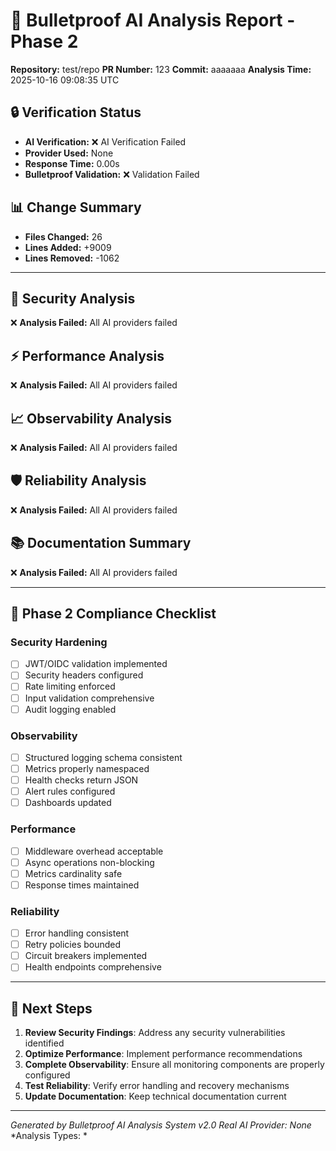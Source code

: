 # 🤖 Bulletproof AI Analysis Report - Phase 2

**Repository:** test/repo
**PR Number:** 123
**Commit:** aaaaaaa
**Analysis Time:** 2025-10-16 09:08:35 UTC

## 🔒 Verification Status
- **AI Verification:** ❌ AI Verification Failed
- **Provider Used:** None
- **Response Time:** 0.00s
- **Bulletproof Validation:** ❌ Validation Failed

## 📊 Change Summary
- **Files Changed:** 26
- **Lines Added:** +9009
- **Lines Removed:** -1062

---

## 🔐 Security Analysis
❌ **Analysis Failed:** All AI providers failed

## ⚡ Performance Analysis
❌ **Analysis Failed:** All AI providers failed

## 📈 Observability Analysis
❌ **Analysis Failed:** All AI providers failed

## 🛡️️ Reliability Analysis
❌ **Analysis Failed:** All AI providers failed

## 📚 Documentation Summary
❌ **Analysis Failed:** All AI providers failed

---

## 🎯 Phase 2 Compliance Checklist

### Security Hardening
- [ ] JWT/OIDC validation implemented
- [ ] Security headers configured
- [ ] Rate limiting enforced
- [ ] Input validation comprehensive
- [ ] Audit logging enabled

### Observability
- [ ] Structured logging schema consistent
- [ ] Metrics properly namespaced
- [ ] Health checks return JSON
- [ ] Alert rules configured
- [ ] Dashboards updated

### Performance
- [ ] Middleware overhead acceptable
- [ ] Async operations non-blocking
- [ ] Metrics cardinality safe
- [ ] Response times maintained

### Reliability
- [ ] Error handling consistent
- [ ] Retry policies bounded
- [ ] Circuit breakers implemented
- [ ] Health endpoints comprehensive

---

## 🚀 Next Steps

1. **Review Security Findings**: Address any security vulnerabilities identified
2. **Optimize Performance**: Implement performance recommendations
3. **Complete Observability**: Ensure all monitoring components are properly configured
4. **Test Reliability**: Verify error handling and recovery mechanisms
5. **Update Documentation**: Keep technical documentation current

---

*Generated by Bulletproof AI Analysis System v2.0*
*Real AI Provider: None*
*Analysis Types: *
